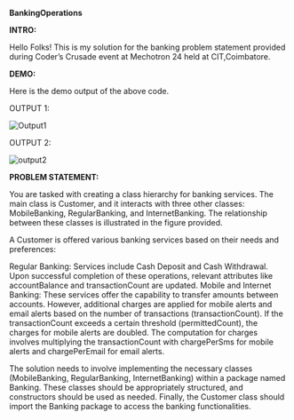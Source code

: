 **BankingOperations**

**INTRO:**

Hello Folks! This is my solution for the banking problem statement provided during Coder’s Crusade event at Mechotron 24 held at CIT,Coimbatore.


**DEMO:**

Here is the demo output of the above code.

OUTPUT 1:

![Output1](https://github.com/VMPRANAV/BankingOperations/assets/137675023/d74b7b36-9629-4948-bf07-205b9f54abd8)

OUTPUT 2:

![output2](https://github.com/VMPRANAV/BankingOperations/assets/137675023/bf676fb1-18de-4ff9-828e-6a4011302f7b)






**PROBLEM STATEMENT:**

 You are tasked with creating a class hierarchy for banking services. The main class is Customer, and it interacts with three other classes: MobileBanking, RegularBanking, and InternetBanking. The relationship between these classes is illustrated in the figure provided.

A Customer is offered various banking services based on their needs and preferences:

Regular Banking: Services include Cash Deposit and Cash Withdrawal. Upon successful completion of these operations, relevant attributes like accountBalance and transactionCount are updated.
Mobile and Internet Banking: These services offer the capability to transfer amounts between accounts. However, additional charges are applied for mobile alerts and email alerts based on the number of transactions (transactionCount). If the transactionCount exceeds a certain threshold (permittedCount), the charges for mobile alerts are doubled.
The computation for charges involves multiplying the transactionCount with chargePerSms for mobile alerts and chargePerEmail for email alerts.

The solution needs to involve implementing the necessary classes (MobileBanking, RegularBanking, InternetBanking) within a package named Banking. These classes should be appropriately structured, and constructors should be used as needed. Finally, the Customer class should import the Banking package to access the banking functionalities.





